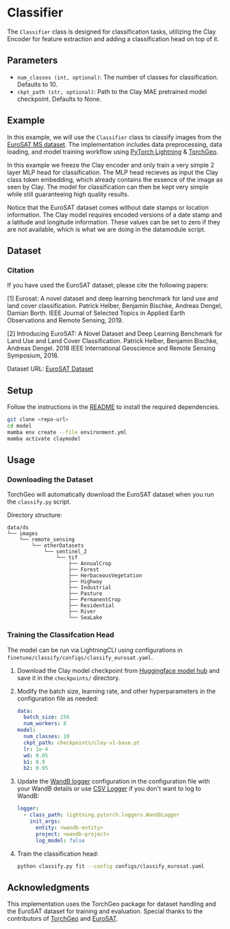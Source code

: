 # Classifier

The `Classifier` class is designed for classification tasks, utilizing the Clay Encoder for feature extraction and adding a classification head on top of it.

## Parameters

- `num_classes (int, optional)`: The number of classes for classification. Defaults to 10.
- `ckpt_path (str, optional)`: Path to the Clay MAE pretrained model checkpoint. Defaults to None.

## Example

In this example, we will use the `Classifier` class to classify images from the [EuroSAT MS dataset](https://github.com/phelber/EuroSAT). The implementation includes data preprocessing, data loading, and model training workflow using [PyTorch Lightning](https://lightning.ai/) & [TorchGeo](https://github.com/microsoft/torchgeo).

In this example we freeze the Clay encoder and only train a very simple 2 layer MLP head for classification. The MLP head recieves as input the Clay class token embedding, which already contains the essence of the image as seen by Clay. The model for classification can then be kept very simple while still guaranteeing high quality results.

Notice that the EuroSAT dataset comes without date stamps or location information. The Clay model requires encoded versions of a date stamp and a latitude and longitude information. These values can be set to zero if they are not available, which is what we are doing in the datamodule script.
## Dataset

### Citation

If you have used the EuroSAT dataset, please cite the following papers:

[1] Eurosat: A novel dataset and deep learning benchmark for land use and land cover classification. Patrick Helber, Benjamin Bischke, Andreas Dengel, Damian Borth. IEEE Journal of Selected Topics in Applied Earth Observations and Remote Sensing, 2019.

[2] Introducing EuroSAT: A Novel Dataset and Deep Learning Benchmark for Land Use and Land Cover Classification. Patrick Helber, Benjamin Bischke, Andreas Dengel. 2018 IEEE International Geoscience and Remote Sensing Symposium, 2018.

Dataset URL: [EuroSAT Dataset](https://madm.dfki.de/files/sentinel/EuroSATallBands.zip)

## Setup

Follow the instructions in the [README](../../README.md) to install the required dependencies.

```bash
git clone <repo-url>
cd model
mamba env create --file environment.yml
mamba activate claymodel
```

## Usage

### Downloading the Dataset

TorchGeo will automatically download the EuroSAT dataset when you run the `classify.py` script.

Directory structure:
```
data/ds
└── images
    └── remote_sensing
        └── otherDatasets
            └── sentinel_2
                └── tif
                    ├── AnnualCrop
                    ├── Forest
                    ├── HerbaceousVegetation
                    ├── Highway
                    ├── Industrial
                    ├── Pasture
                    ├── PermanentCrop
                    ├── Residential
                    ├── River
                    └── SeaLake
```


### Training the Classifcation Head

The model can be run via LightningCLI using configurations in `finetune/classify/configs/classify_eurosat.yaml`.

1. Download the Clay model checkpoint from [Huggingface model hub](https://huggingface.co/made-with-clay/Clay/blob/main/clay-v1-base.ckpt) and save it in the `checkpoints/` directory.

2. Modify the batch size, learning rate, and other hyperparameters in the configuration file as needed:
    ```yaml
    data:
      batch_size: 256
      num_workers: 8
    model:
      num_classes: 10
      ckpt_path: checkpoints/clay-v1-base.pt
      lr: 1e-4
      wd: 0.05
      b1: 0.9
      b2: 0.95
    ```

3. Update the [WandB logger](https://lightning.ai/docs/pytorch/stable/extensions/generated/lightning.pytorch.loggers.WandbLogger.html#lightning.pytorch.loggers.WandbLogger) configuration in the configuration file with your WandB details or use [CSV Logger](https://lightning.ai/docs/pytorch/stable/extensions/generated/lightning.pytorch.loggers.CSVLogger.html#lightning.pytorch.loggers.CSVLogger) if you don't want to log to WandB:
    ```yaml
    logger:
      - class_path: lightning.pytorch.loggers.WandbLogger
        init_args:
          entity: <wandb-entity>
          project: <wandb-project>
          log_model: false
    ```

4. Train the classification head:
    ```bash
    python classify.py fit --config configs/classify_eurosat.yaml
    ```

## Acknowledgments

This implementation uses the TorchGeo package for dataset handling and the EuroSAT dataset for training and evaluation. Special thanks to the contributors of [TorchGeo](https://github.com/microsoft/torchgeo) and [EuroSAT](https://github.com/phelber/EuroSAT).
